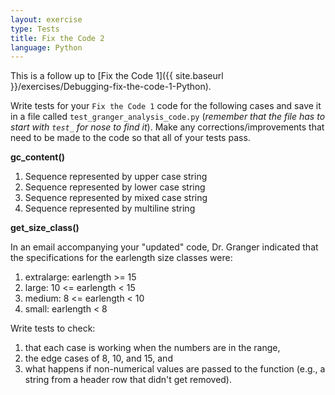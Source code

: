 ```yaml
---
layout: exercise
type: Tests
title: Fix the Code 2
language: Python
---
```


This is a follow up to [Fix the Code 1]({{ site.baseurl }}/exercises/Debugging-fix-the-code-1-Python).

Write tests for your `Fix the Code 1` code for the following cases and
save it in a file called `test_granger_analysis_code.py` (*remember that
the file has to start with `test_` for nose to find it*). Make any
corrections/improvements that need to be made to the code so that all of
your tests pass.

**gc_content()**

1.  Sequence represented by upper case string
2.  Sequence represented by lower case string
3.  Sequence represented by mixed case string
4.  Sequence represented by multiline string

**get_size_class()**

In an email accompanying your "updated" code, Dr. Granger indicated that
the specifications for the earlength size classes were:

1.  extralarge: earlength >= 15
2.  large: 10 <= earlength < 15
3.  medium: 8 <= earlength < 10
4.  small: earlength < 8

Write tests to check:

1.  that each case is working when the numbers are in the range,
2.  the edge cases of 8, 10, and 15, and
3.  what happens if non-numerical values are passed to the function
    (e.g., a string from a header row that didn't get removed).
